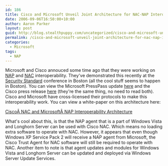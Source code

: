 ```yaml
---
id: 186
title: Cisco and Microsoft Unveil Joint Architecture for NAC-NAP Interoperability
date: 2006-09-06T16:50:00+10:00
author: Aaron Parker
layout: post
guid: http://blog.stealthpuppy.com/uncategorized/cisco-and-microsoft-unveil-joint-architecture-for-nac-nap-interoperability
permalink: /cisco-and-microsoft-unveil-joint-architecture-for-nac-nap-interoperability/
categories:
  - Microsoft
tags:
  - NAP
---
```

Microsoft and Cisco annouced some time ago that they were working on [NAP](http://www.microsoft.com/nap) and [NAC](http://www.cisco.com/go/nac) interoperability. They've demonstrated this recently at the [Security Standard](http://www.thesecuritystandard.net/) conference in Boston (all the cool stuff seems to happen in Boston). You can view the Microsoft PressPass update [here](http://www.microsoft.com/presspass/press/2006/sep06/09-06SecStandardNACNAPPR.mspx) and the Cisco press release [here](http://newsroom.cisco.com/dlls/2006/prod_090606.html?CMP=ILC-001) (they're the same thing, no need to read both). Cisco and Microsoft have cross-licensed their protocols to make this interoperability work. You can view a white-paper on this architecture here:

[CiscoÂ NAC and MicrosoftÂ NAP Interoperability Architecture](http://download.microsoft.com/download/d/0/8/d08df717-d752-4fa2-a77a-ab29f0b29266/NAC-NAP_Whitepaper.pdf)

What's cool about this, is that the NAP agent that is a part of Windows Vista and Longhorn Server can be used with Cisco NAC. Which means no loading extra software to operate with NAC. However, it appears that even though Windows XP Service Pack 2 will receive a NAP agent from Microsoft, the Cisco Trust Agent for NAC software will still be required to operate with NAC. Another item to note is that agent updates and modules for Windows Vista and Longhorn Server can be updated and deployed via Windows Server Update Services.